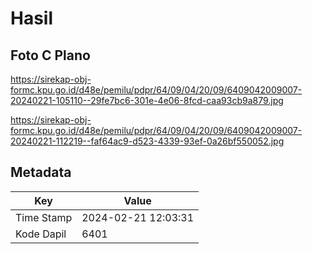 # Hasil

## Foto C Plano

https://sirekap-obj-formc.kpu.go.id/d48e/pemilu/pdpr/64/09/04/20/09/6409042009007-20240221-105110--29fe7bc6-301e-4e06-8fcd-caa93cb9a879.jpg

https://sirekap-obj-formc.kpu.go.id/d48e/pemilu/pdpr/64/09/04/20/09/6409042009007-20240221-112219--faf64ac9-d523-4339-93ef-0a26bf550052.jpg


## Metadata

| Key        | Value               |
| ---------- | ------------------- |
| Time Stamp | 2024-02-21 12:03:31 |
| Kode Dapil | 6401                |



